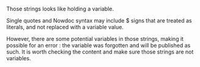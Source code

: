 Those strings looks like holding a variable. 

Single quotes and Nowdoc syntax may include $ signs that are treated as literals, and not replaced with a variable value. 

However, there are some potential variables in those strings, making it possible for an error : the variable was forgotten and will be published as such. It is worth checking the content and make sure those strings are not variables.

<?php

$a = 2;

// Explicit variable, but literal effect is needed
echo '$a is '.$a;

// One of the variable has been forgotten
echo '$a is $a';

// $CAD is not a variable, rather a currency unit
$total = 12;
echo $total.' $CAD';

// $CAD is not a variable, rather a currency unit
$total = 12;

// Here, $total has been forgotten
echo <<<'TEXT'
$total $CAD
TEXT;

?>
